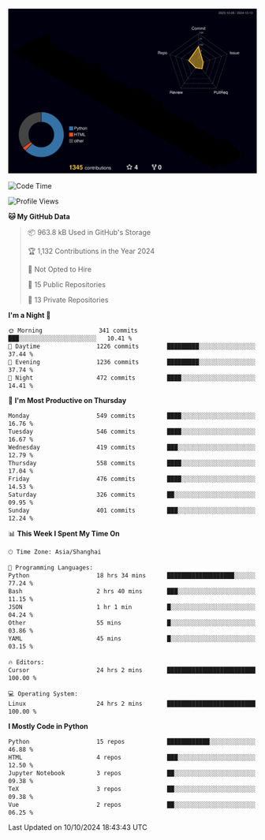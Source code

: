 <!--![](https://raw.githubusercontent.com/BorisYang326/BorisYang326/output/github-contribution-grid-snake-dark.svg) -->
![](./profile-3d-contrib/profile-night-rainbow.svg)
<!--START_SECTION:waka-->
![Code Time](http://img.shields.io/badge/Code%20Time-533%20hrs%2038%20mins-blue)

![Profile Views](http://img.shields.io/badge/Profile%20Views-1-blue)

**🐱 My GitHub Data** 

> 📦 963.8 kB Used in GitHub's Storage 
 > 
> 🏆 1,132 Contributions in the Year 2024
 > 
> 🚫 Not Opted to Hire
 > 
> 📜 15 Public Repositories 
 > 
> 🔑 13 Private Repositories 
 > 
**I'm a Night 🦉** 

```text
🌞 Morning                341 commits         ███░░░░░░░░░░░░░░░░░░░░░░   10.41 % 
🌆 Daytime                1226 commits        █████████░░░░░░░░░░░░░░░░   37.44 % 
🌃 Evening                1236 commits        █████████░░░░░░░░░░░░░░░░   37.74 % 
🌙 Night                  472 commits         ████░░░░░░░░░░░░░░░░░░░░░   14.41 % 
```
📅 **I'm Most Productive on Thursday** 

```text
Monday                   549 commits         ████░░░░░░░░░░░░░░░░░░░░░   16.76 % 
Tuesday                  546 commits         ████░░░░░░░░░░░░░░░░░░░░░   16.67 % 
Wednesday                419 commits         ███░░░░░░░░░░░░░░░░░░░░░░   12.79 % 
Thursday                 558 commits         ████░░░░░░░░░░░░░░░░░░░░░   17.04 % 
Friday                   476 commits         ████░░░░░░░░░░░░░░░░░░░░░   14.53 % 
Saturday                 326 commits         ██░░░░░░░░░░░░░░░░░░░░░░░   09.95 % 
Sunday                   401 commits         ███░░░░░░░░░░░░░░░░░░░░░░   12.24 % 
```


📊 **This Week I Spent My Time On** 

```text
🕑︎ Time Zone: Asia/Shanghai

💬 Programming Languages: 
Python                   18 hrs 34 mins      ███████████████████░░░░░░   77.24 % 
Bash                     2 hrs 40 mins       ███░░░░░░░░░░░░░░░░░░░░░░   11.15 % 
JSON                     1 hr 1 min          █░░░░░░░░░░░░░░░░░░░░░░░░   04.24 % 
Other                    55 mins             █░░░░░░░░░░░░░░░░░░░░░░░░   03.86 % 
YAML                     45 mins             █░░░░░░░░░░░░░░░░░░░░░░░░   03.15 % 

🔥 Editors: 
Cursor                   24 hrs 2 mins       █████████████████████████   100.00 % 

💻 Operating System: 
Linux                    24 hrs 2 mins       █████████████████████████   100.00 % 
```

**I Mostly Code in Python** 

```text
Python                   15 repos            ████████████░░░░░░░░░░░░░   46.88 % 
HTML                     4 repos             ███░░░░░░░░░░░░░░░░░░░░░░   12.50 % 
Jupyter Notebook         3 repos             ██░░░░░░░░░░░░░░░░░░░░░░░   09.38 % 
TeX                      3 repos             ██░░░░░░░░░░░░░░░░░░░░░░░   09.38 % 
Vue                      2 repos             ██░░░░░░░░░░░░░░░░░░░░░░░   06.25 % 
```




 Last Updated on 10/10/2024 18:43:43 UTC
<!--END_SECTION:waka-->
